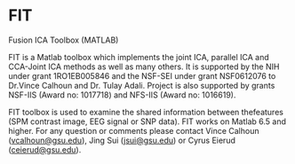 # FIT
Fusion ICA Toolbox (MATLAB)


FIT is a Matlab toolbox which implements the joint ICA, parallel ICA and CCA-Joint ICA methods as well as many others. It is supported by the NIH under grant 1RO1EB005846 and the NSF-SEI under grant NSF0612076 to Dr.Vince Calhoun and Dr. Tulay Adali. Project is also supported by grants NSF-IIS (Award no: 1017718) and NFS-IIS (Award no: 1016619).

FIT toolbox is used to examine the shared information between thefeatures (SPM contrast image, EEG signal or SNP data). FIT works on Matlab 6.5 and higher. For any question or comments please contact Vince Calhoun (vcalhoun@gsu.edu), Jing Sui (jsui@gsu.edu) or Cyrus Eierud (ceierud@gsu.edu).
